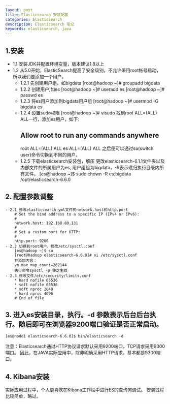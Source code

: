 ```yaml
---
layout: post
title: Elasticsearch 安装配置
categories: Elasticsearch
description: Elasticsearch 笔记
keywords: elasticsearch, java
---
```


## 1.安装
  - 1.1 安装JDK并配置环境变量，版本建议1.8以上
  - 1.2 从5.0开始，ElasticSearch提高了安全级别，不允许采用root帐号启动，所以我们要添加一个用户。
	- 1.2.1 先创建用户组，如bigdata
		[root@hadoop ~]# groupadd bigdata
	- 1.2.2 创建用户,如es
	    [root@hadoop ~]# useradd es
		[root@hadoop ~]# passwd es
	- 1.2.3 将es用户添加到bigdata用户组
		[root@hadoop ~]# usermod -G bigdata es
	- 1.2.4 设置sudo权限
		[root@hadoop ~]# visudo
		找到root ALL=(ALL) ALL一行，添加es用户，如下:
		## Allow root to run any commands anywhere
		root    ALL=(ALL)       ALL
		es      ALL=(ALL)       ALL
		之后便可以通过su(switch user)命令切换到不同的用户。	
	- 1.2.5 下载elasticsearch安装包，解压
		更改elasticsearch-6.1.1文件夹以及内部文件的所属用户为es, 
		用户组组为bigdata，-R表示递归执行目录内所有文件。
		[es@hadoop ~]$ sudo chown -R es:bigdata /opt/elasticsearch-6.6.0

## 2. 配置参数调整
	- 2.1 修改elasticsearch.yml文件的network.host和http.port
		# Set the bind address to a specific IP (IPv4 or IPv6):
		#
		network.host: 192.168.80.131
		#
		# Set a custom port for HTTP:
		#
		http.port: 9200
	- 2.2 切换到root用户，修改/etc/sysctl.conf
		[es@hadoop ~]$ su 
		[root@hadoop elasticsearch-6.6.0]# vi /etc/sysctl.conf
		并添加内容：
		vm.max_map_count=262144
	    执行命令sysctl -p 使之生效
	- 2.3 修改文件/etc/security/limits.conf
		* hard nofile 65536
		* soft nofile 65536
		* soft nproc 2048
		* hard nproc 4096
		# End of file
		
## 3. 进入es安装目录，执行。-d 参数表示后台后台执行。随后即可在浏览器9200端口验证是否正常启动。
	[es@node1 elasticsearch-6.6.0]$ bin/elasticsearch -d
		
注意：Elasticsearch通过HTTP协议请求默认采用9200端口，TCP请求采用9300端口。
	因此，在JAVA实际应用中，除非明确采用HTTP请求，基本都是9300端口。
	
## 4. Kibana安装
   实际应用过程中，个人更喜欢在Kibana工作栏中进行ES的查询何调试。
   安装过程比较简单，略过。

	
